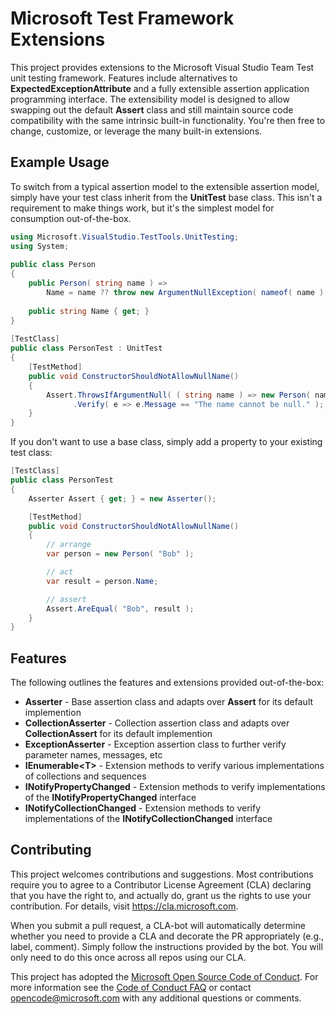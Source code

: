 # Microsoft Test Framework Extensions
This project provides extensions to the Microsoft Visual Studio Team Test unit testing framework. Features include alternatives to **ExpectedExceptionAttribute** and a fully extensible assertion application programming interface. The extensibility model is designed to allow swapping out the default **Assert** class and still maintain source code compatibility with the same intrinsic built-in functionality. You're then free to change, customize, or leverage the many built-in extensions.

## Example Usage
To switch from a typical assertion model to the extensible assertion model, simply have your test class inherit from the **UnitTest** base class. This isn't a requirement to make things work, but it's the simplest model for consumption out-of-the-box.

```c#
using Microsoft.VisualStudio.TestTools.UnitTesting;
using System;
        
public class Person
{
    public Person( string name ) =>
        Name = name ?? throw new ArgumentNullException( nameof( name ), "The name cannot be null." );
            
    public string Name { get; }
}
        
[TestClass]
public class PersonTest : UnitTest
{
    [TestMethod]
    public void ConstructorShouldNotAllowNullName()
    {
        Assert.ThrowsIfArgumentNull( ( string name ) => new Person( name ) )
              .Verify( e => e.Message == "The name cannot be null." );
    }
}
```

If you don't want to use a base class, simply add a property to your existing test class:

```c#
[TestClass]
public class PersonTest
{
    Asserter Assert { get; } = new Asserter();

    [TestMethod]
    public void ConstructorShouldNotAllowNullName()
    {
        // arrange
        var person = new Person( "Bob" );

        // act
        var result = person.Name;

        // assert
        Assert.AreEqual( "Bob", result );
    }
}
```

## Features
The following outlines the features and extensions provided out-of-the-box:

* **Asserter** - Base assertion class and adapts over **Assert** for its default implemention
* **CollectionAsserter** - Collection assertion class and adapts over **CollectionAssert** for its default implemention
* **ExceptionAsserter** - Exception assertion class to further verify parameter names, messages, etc
* **IEnumerable&lt;T&gt;** - Extension methods to verify various implementations of collections and sequences
* **INotifyPropertyChanged** - Extension methods to verify implementations of the **INotifyPropertyChanged** interface
* **INotifyCollectionChanged** - Extension methods to verify implementations of the **INotifyCollectionChanged** interface

## Contributing

This project welcomes contributions and suggestions.  Most contributions require you to agree to a
Contributor License Agreement (CLA) declaring that you have the right to, and actually do, grant us
the rights to use your contribution. For details, visit https://cla.microsoft.com.

When you submit a pull request, a CLA-bot will automatically determine whether you need to provide
a CLA and decorate the PR appropriately (e.g., label, comment). Simply follow the instructions
provided by the bot. You will only need to do this once across all repos using our CLA.

This project has adopted the [Microsoft Open Source Code of Conduct](https://opensource.microsoft.com/codeofconduct/).
For more information see the [Code of Conduct FAQ](https://opensource.microsoft.com/codeofconduct/faq/) or
contact [opencode@microsoft.com](mailto:opencode@microsoft.com) with any additional questions or comments.
